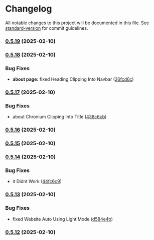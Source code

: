 # Changelog

All notable changes to this project will be documented in this file. See [standard-version](https://github.com/conventional-changelog/standard-version) for commit guidelines.

### [0.5.19](https://github.com/WeForge/Chronium-Website/compare/v0.5.18...v0.5.19) (2025-02-10)

### [0.5.18](https://github.com/WeForge/Chronium-Website/compare/v0.5.17...v0.5.18) (2025-02-10)


### Bug Fixes

* **about page:** fixed Heading Clipping Into Navbar ([26fcd6c](https://github.com/WeForge/Chronium-Website/commit/26fcd6c5fa9f076731a57d2caf7e38378e5c2603))

### [0.5.17](https://github.com/WeForge/Chronium-Website/compare/v0.5.16...v0.5.17) (2025-02-10)


### Bug Fixes

* about Chronium Clipping Into Title ([438c6cb](https://github.com/WeForge/Chronium-Website/commit/438c6cbb277c57be4e75f2cb574f9f5b8e7d6ed5))

### [0.5.16](https://github.com/WeForge/Chronium-Website/compare/v0.5.15...v0.5.16) (2025-02-10)

### [0.5.15](https://github.com/WeForge/Chronium-Website/compare/v0.5.14...v0.5.15) (2025-02-10)

### [0.5.14](https://github.com/WeForge/Chronium-Website/compare/v0.5.13...v0.5.14) (2025-02-10)


### Bug Fixes

* it Didnt Work ([44fc6c9](https://github.com/WeForge/Chronium-Website/commit/44fc6c9dc1dcce3be23bfe1d2f5e7e5b343d3968))

### [0.5.13](https://github.com/WeForge/Chronium-Website/compare/v0.5.12...v0.5.13) (2025-02-10)


### Bug Fixes

* fixed Website Auto Using Light Mode ([d584e4b](https://github.com/WeForge/Chronium-Website/commit/d584e4bcd4082add74b4ef2b016bdde592a50446))

### [0.5.12](https://github.com/WeForge/Chronium-Website/compare/v0.5.11...v0.5.12) (2025-02-10)
